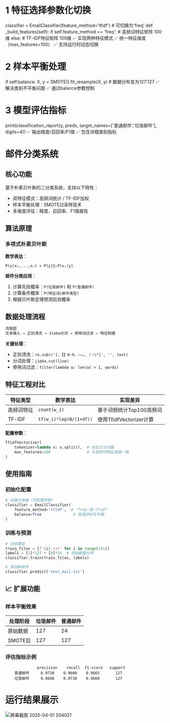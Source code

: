 # 1 特征选择参数化切换
classifier = EmailClassifier(feature_method='tfidf')  # 可切换为'freq'
def _build_features(self):
    if self.feature_method == 'freq':
        # 高频词特征矩阵 100维
    else:
        # TF-IDF特征矩阵 100维
✅ 实现两种特征模式
✅ 统一特征维度（max_features=100）
✅ 支持运行时动态切换

# 2 样本平衡处理
if self.balance:
    X, y = SMOTE().fit_resample(X, y)  # 数据分布变为127:127
✅ 解决类别不平衡问题
✅ 通过balance参数控制

# 3 模型评估指标
print(classification_report(y, preds, 
    target_names=['普通邮件','垃圾邮件'], digits=4))
✅ 输出精度/召回率/F1值
✅ 包含详细类别指标

# 邮件分类系统
##  核心功能
基于朴素贝叶斯的二分类系统，支持以下特性：
- 双特征模式：高频词统计 / TF-IDF加权
- 样本平衡处理：SMOTE过采样技术
- 多维度评估：精度、召回率、F1值报告

##  算法原理
### 多项式朴素贝叶斯
**数学表达**：
```
P(y|x₁,...,xₙ) ∝ P(y)∏ᵢP(xᵢ|y)
```
**邮件分类应用**：
1. 计算先验概率：`P(垃圾邮件)` 和 `P(普通邮件)`
2. 计算条件概率：`P(特征词|邮件类型)`
3. 根据贝叶斯定理预测后验概率

##  数据处理流程
```python
流程图
文本输入 → 正则清洗 → Jieba分词 → 停用词过滤 → 特征构建
```

**关键处理**：
- 正则清洗：`re.sub(r'[.【】0-9、——。，！~\*]', '', text)`
- 分词处理：`jieba.cut(line)`
- 停用词过滤：`filter(lambda w: len(w) > 1, words)`

##  特征工程对比
| 特征类型   | 数学表达                  | 实现差异                 |
|----------|-------------------------|-----------------------|
| 高频词特征 | `count(w_i)`           | 基于词频统计Top100高频词     |
| TF-IDF   | `tf(w_i)*log(N/(1+df))` | 使用TfidfVectorizer计算 |

**配置参数**：
```python
TfidfVectorizer(
    tokenizer=lambda x: x.split(),  # 自定义分词器
    max_features=100                # 与高频词特征维度一致
)
```

##  使用指南
### 初始化配置
```python
# 创建分类器（可配置参数）
classifier = EmailClassifier(
    feature_method='tfidf',  # 'freq'或'tfidf'
    balance=True              # 启用SMOTE平衡
)
```

### 训练与预测
```python
# 训练模型
train_files = [f'{i}.txt' for i in range(151)]
labels = [1]*127 + [0]*24  # 初始数据分布
classifier.train(train_files, labels)

# 预测新邮件
classifier.predict('test_mail.txt')
```

## 📈 扩展功能
### 样本平衡效果
| 处理阶段   | 垃圾邮件 | 普通邮件 |
|----------|--------|--------|
| 原始数据   | 127    | 24     |
| SMOTE后  | 127    | 127    |

### 评估指标示例
```
              precision    recall  f1-score   support
    普通邮件     0.9730    0.9600    0.9665       127
    垃圾邮件     0.9608    0.9730    0.9669       127
```
# 运行结果展示
![屏幕截图 2025-04-01 204021](https://github.com/user-attachments/assets/c3a166b8-26a3-4fc3-8e9b-fe4b752946b0)

